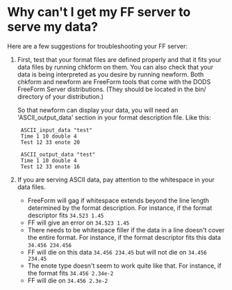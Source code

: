 # Why can't I get my FF server to serve my data?

Here are a few suggestions for troubleshooting your FF server:

1. First, test that your format files are defined properly and that it fits your data files by running chkform on them. You can also check that your data is being interpreted as you desire by running newform. Both chkform and newform are FreeForm tools that come with the DODS FreeForm Server distributions. (They should be located in the bin/ directory of your distribution.)

    So that newform can display your data, you will need an 'ASCII_output_data' section in your format description file. Like this:

	    ASCII_input_data "test"
	    Time 1 10 double 4
	    Test 12 33 enote 20
	
	    ASCII_output_data "test"
	    Time 1 10 double 4
	    Test 12 33 enote 16

2. If you are serving ASCII data, pay attention to the whitespace in your data files.

    * FreeForm will gag if whitespace extends beyond the line length determined by the format description. For instance, if the format descriptor fits `34.523 1.45`
    * FF will give an error on `34.523 1.45`
    * There needs to be whitespace filler if the data in a line doesn't cover the entire format. For instance, if the format descriptor fits this data `34.456 234.456`
    * FF will die on this data `34.456 234.45` but will not die on `34.456 234.45`
    * The enote type doesn't seem to work quite like that. For instance, if the format fits `34.456 2.34e-2`
    * FF will die on `34.456 2.3e-2`